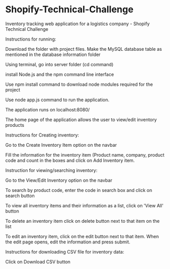 # Shopify-Technical-Challenge
Inventory tracking web application for a logistics company - Shopify Technical Challenge

Instructions for running:

Download the folder with project files.
Make the MySQL database table as mentioned in the database information folder

Using terminal, go into server folder (cd command)

install Node.js and the npm command line interface

Use npm install command to download node modules required for the project

Use node app.js command to run the application.

The application runs on localhost:8080/

The home page of the application allows the user to view/edit inventory products


Instructions for Creating inventory:

Go to the Create Inventory Item option on the navbar

Fill the information for the inventory item (Product name, company, product code and count in the boxes and click on Add Inventory item.


Instruction for viewing/searching inventory:

Go to the View/Edit Inventory option on the navbar

To search by product code, enter the code in search box and click on search button

To view all inventory items and their information as a list, click on 'View All' button

To delete an inventory item click on delete button next to that item on the list

To edit an inventory item, click on the edit button next to that item. When the edit page opens, edit the information and press submit. 


Instructions for downloading CSV file for inventory data:

Click on Download CSV button
